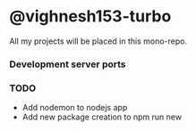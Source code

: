# @vighnesh153-turbo

All my projects will be placed in this mono-repo.

### Development server ports


### TODO
* Add nodemon to nodejs app
* Add new package creation to npm run new
